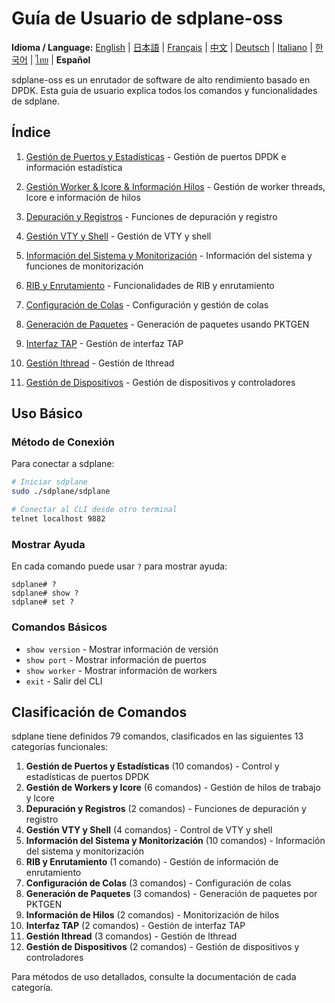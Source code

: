 # Guía de Usuario de sdplane-oss

**Idioma / Language:** [English](../en/README.md) | [日本語](../ja/README.md) | [Français](../fr/README.md) | [中文](../zh/README.md) | [Deutsch](../de/README.md) | [Italiano](../it/README.md) | [한국어](../ko/README.md) | [ไทย](../th/README.md) | **Español**

sdplane-oss es un enrutador de software de alto rendimiento basado en DPDK. Esta guía de usuario explica todos los comandos y funcionalidades de sdplane.

## Índice

1. [Gestión de Puertos y Estadísticas](port-management.md) - Gestión de puertos DPDK e información estadística
2. [Gestión Worker & lcore & Información Hilos](worker-lcore-thread-management.md) - Gestión de worker threads, lcore e información de hilos

3. [Depuración y Registros](debug-logging.md) - Funciones de depuración y registro
4. [Gestión VTY y Shell](vty-shell.md) - Gestión de VTY y shell
5. [Información del Sistema y Monitorización](system-monitoring.md) - Información del sistema y funciones de monitorización
6. [RIB y Enrutamiento](routing.md) - Funcionalidades de RIB y enrutamiento
7. [Configuración de Colas](queue-configuration.md) - Configuración y gestión de colas
8. [Generación de Paquetes](packet-generation.md) - Generación de paquetes usando PKTGEN

9. [Interfaz TAP](tap-interface.md) - Gestión de interfaz TAP
10. [Gestión lthread](lthread-management.md) - Gestión de lthread
11. [Gestión de Dispositivos](device-management.md) - Gestión de dispositivos y controladores

## Uso Básico

### Método de Conexión

Para conectar a sdplane:

```bash
# Iniciar sdplane
sudo ./sdplane/sdplane

# Conectar al CLI desde otro terminal
telnet localhost 9882
```

### Mostrar Ayuda

En cada comando puede usar `?` para mostrar ayuda:

```
sdplane# ?
sdplane# show ?
sdplane# set ?
```

### Comandos Básicos

- `show version` - Mostrar información de versión
- `show port` - Mostrar información de puertos
- `show worker` - Mostrar información de workers
- `exit` - Salir del CLI

## Clasificación de Comandos

sdplane tiene definidos 79 comandos, clasificados en las siguientes 13 categorías funcionales:

1. **Gestión de Puertos y Estadísticas** (10 comandos) - Control y estadísticas de puertos DPDK
2. **Gestión de Workers y lcore** (6 comandos) - Gestión de hilos de trabajo y lcore
3. **Depuración y Registros** (2 comandos) - Funciones de depuración y registro
4. **Gestión VTY y Shell** (4 comandos) - Control de VTY y shell
5. **Información del Sistema y Monitorización** (10 comandos) - Información del sistema y monitorización
6. **RIB y Enrutamiento** (1 comando) - Gestión de información de enrutamiento
7. **Configuración de Colas** (3 comandos) - Configuración de colas
8. **Generación de Paquetes** (3 comandos) - Generación de paquetes por PKTGEN
9. **Información de Hilos** (2 comandos) - Monitorización de hilos
10. **Interfaz TAP** (2 comandos) - Gestión de interfaz TAP
11. **Gestión lthread** (3 comandos) - Gestión de lthread
12. **Gestión de Dispositivos** (2 comandos) - Gestión de dispositivos y controladores

Para métodos de uso detallados, consulte la documentación de cada categoría.
